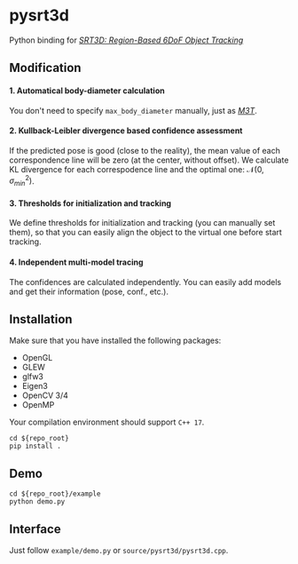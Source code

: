 # pysrt3d

Python binding for [*SRT3D: Region-Based 6DoF Object Tracking*](https://github.com/DLR-RM/3DObjectTracking/tree/master/SRT3D)


## Modification
#### 1. Automatical body-diameter calculation
You don't need to specify `max_body_diameter` manually, just as [*M3T*](https://github.com/DLR-RM/3DObjectTracking/tree/master/M3T).

#### 2. Kullback-Leibler divergence based confidence assessment 
If the predicted pose is good (close to the reality), the mean value of each correspondence line will be zero (at the center, without offset). We calculate KL divergence for each correspodence line and the optimal one: $\mathcal{N}(0, \sigma_{min}^2)$.

#### 3. Thresholds for initialization and tracking
We define thresholds for initialization and tracking (you can manually set them), so that you can easily align the object to the virtual one before start tracking.

#### 4. Independent multi-model tracing
The confidences are calculated independently. You can easily add models and get their information (pose, conf., etc.).


## Installation
Make sure that you have installed the following packages:
- OpenGL
- GLEW
- glfw3
- Eigen3
- OpenCV 3/4
- OpenMP

Your compilation environment should support `C++ 17`.

```
cd ${repo_root}
pip install .
```


## Demo
```
cd ${repo_root}/example
python demo.py
```


## Interface
Just follow `example/demo.py` or `source/pysrt3d/pysrt3d.cpp`.
